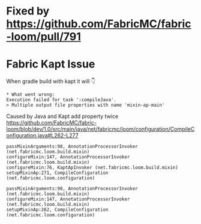 # Fixed by https://github.com/FabricMC/fabric-loom/pull/791

# Fabric Kapt Issue

When gradle build with kapt it will 👇
```
* What went wrong:
Execution failed for task ':compileJava'.
> Multiple output file properties with name 'mixin-ap-main'
```

Caused by Java and Kapt add property twice
https://github.com/FabricMC/fabric-loom/blob/dev/1.0/src/main/java/net/fabricmc/loom/configuration/CompileConfiguration.java#L262-L277
```
passMixinArguments:98, AnnotationProcessorInvoker (net.fabricmc.loom.build.mixin)
configureMixin:147, AnnotationProcessorInvoker (net.fabricmc.loom.build.mixin)
configureMixin:76, KaptApInvoker (net.fabricmc.loom.build.mixin)
setupMixinAp:271, CompileConfiguration (net.fabricmc.loom.configuration)
```
```
passMixinArguments:98, AnnotationProcessorInvoker (net.fabricmc.loom.build.mixin)
configureMixin:147, AnnotationProcessorInvoker (net.fabricmc.loom.build.mixin)
setupMixinAp:262, CompileConfiguration (net.fabricmc.loom.configuration)
```
